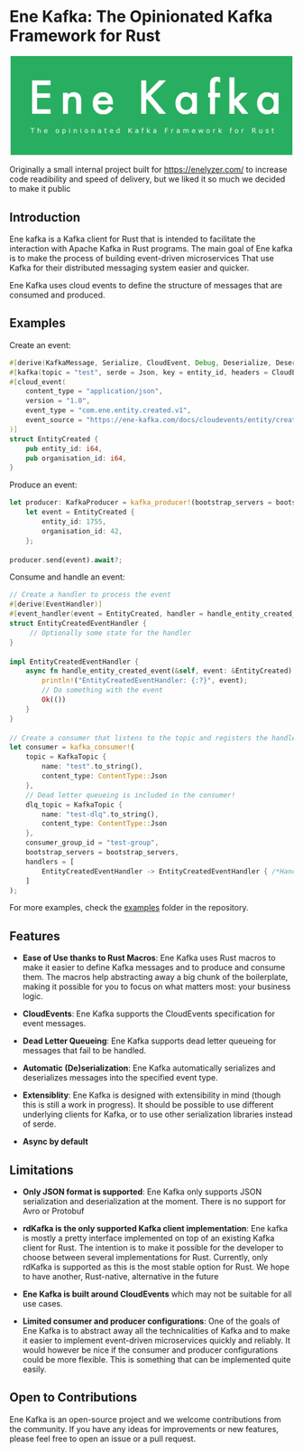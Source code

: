 # Ene Kafka: The Opinionated Kafka Framework for Rust
<p align="center">
<img src="md_assets/ene-kafka.png"
     alt="Markdown Monster icon"
     width=500 />
</p>

Originally a small internal project built for https://enelyzer.com/ to increase code readibility and speed of delivery, but we liked it so much we decided to make it public

## Introduction
Ene kafka is a Kafka client for Rust that is intended to facilitate the interaction with Apache Kafka in Rust programs. The main goal of Ene kafka is to make the process of building event-driven microservices That use Kafka for their distributed messaging system easier and quicker. 

Ene Kafka uses cloud events to define the structure of messages that are consumed and produced.

## Examples

Create an event:
```rust
#[derive(KafkaMessage, Serialize, CloudEvent, Debug, Deserialize, DeserializeFrom)]
#[kafka(topic = "test", serde = Json, key = entity_id, headers = CloudEvent)]
#[cloud_event(
    content_type = "application/json",
    version = "1.0",
    event_type = "com.ene.entity.created.v1",
    event_source = "https://ene-kafka.com/docs/cloudevents/entity/created"
)]
struct EntityCreated {
    pub entity_id: i64,
    pub organisation_id: i64,
}
```

Produce an event:
```rust
let producer: KafkaProducer = kafka_producer!(bootstrap_servers = bootstrap_servers.clone());
    let event = EntityCreated {
        entity_id: 1755,
        organisation_id: 42,
    };

producer.send(event).await?;
```

Consume and handle an event:
```rust
// Create a handler to process the event
#[derive(EventHandler)]
#[event_handler(event = EntityCreated, handler = handle_entity_created_event)]
struct EntityCreatedEventHandler {
     // Optionally some state for the handler
}

impl EntityCreatedEventHandler {
    async fn handle_entity_created_event(&self, event: &EntityCreated) -> ene_kafka::KafkaResult<()> {
        println!("EntityCreatedEventHandler: {:?}", event);
        // Do something with the event
        Ok(())
    }
}

// Create a consumer that listens to the topic and registers the handler
let consumer = kafka_consumer!(
    topic = KafkaTopic {
        name: "test".to_string(),
        content_type: ContentType::Json
    },
    // Dead letter queueing is included in the consumer!
    dlq_topic = KafkaTopic {
        name: "test-dlq".to_string(),
        content_type: ContentType::Json
    },
    consumer_group_id = "test-group",
    bootstrap_servers = bootstrap_servers,
    handlers = [
        EntityCreatedEventHandler -> EntityCreatedEventHandler { /*Handler state initialisation*/ }
    ]
);
```
For more examples, check the [examples](ene_kafka_examples/) folder in the repository.

## Features
- **Ease of Use thanks to Rust Macros**: Ene Kafka uses Rust macros to make it easier to define Kafka messages and to produce and consume them. The macros help abstracting away a big chunk of the boilerplate, making it possible for you to focus on what matters most: your business logic.

- **CloudEvents**: Ene Kafka supports the CloudEvents specification for event messages.

- **Dead Letter Queueing**: Ene Kafka supports dead letter queueing for messages that fail to be handled.

- **Automatic (De)serialization**: Ene Kafka automatically serializes and deserializes messages into the specified event type.

- **Extensiblity**: Ene Kafka is designed with extensibility in mind (though this is still a work in progress). It should be possible to use different underlying clients for Kafka, or to use other serialization libraries instead of serde.

- **Async by default**

## Limitations
- **Only JSON format is supported**: Ene Kafka only supports JSON serialization and deserialization at the moment. There is no support for Avro or Protobuf

- **rdKafka is the only supported Kafka client implementation**: Ene kafka is mostly a pretty interface implemented on top of an existing Kafka client for Rust. The intention is to make it possible for the developer to choose between several implementations for Rust. Currently, only rdKafka is supported as this is the most stable option for Rust. We hope to have another, Rust-native, alternative in the future

- **Ene Kafka is built around CloudEvents** which may not be suitable for all use cases.

- **Limited consumer and producer configurations**: One of the goals of Ene Kafka is to abstract away all the technicalities of Kafka and to make it easier to implement event-driven microservices quickly and reliably. It would however be nice if the consumer and producer configurations could be more flexible. This is something that can be implemented quite easily.

## Open to Contributions
Ene Kafka is an open-source project and we welcome contributions from the community. If you have any ideas for improvements or new features, please feel free to open an issue or a pull request.
